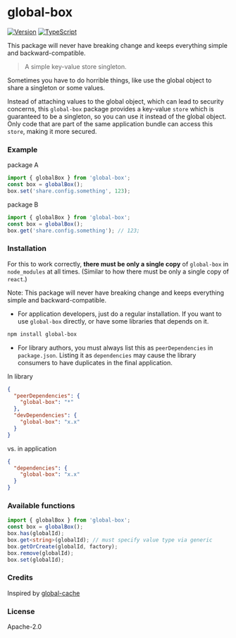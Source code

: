 # global-box

[![Version](https://img.shields.io/npm/v/global-box.svg?style=flat)](https://img.shields.io/npm/v/global-box.svg?style=flat)
[![TypeScript](https://badges.frapsoft.com/typescript/awesome/typescript.png?v=101)](https://github.com/ellerbrock/typescript-badges/)

This package will never have breaking change and keeps everything simple and backward-compatible.

> A simple key-value store singleton.

Sometimes you have to do horrible things, like use the global object to share a singleton or some values.

Instead of attaching values to the global object, which can lead to security concerns, this `global-box` package provides a key-value `store` which is guaranteed to be a singleton, so you can use it instead of the global object. Only code that are part of the same application bundle can access this `store`, making it more secured.

### Example

package A

```ts
import { globalBox } from 'global-box';
const box = globalBox();
box.set('share.config.something', 123);
```

package B

```ts
import { globalBox } from 'global-box';
const box = globalBox();
box.get('share.config.something'); // 123;
```

### Installation

For this to work correctly, **there must be only a single copy** of `global-box` in `node_modules` at all times. (Similar to how there must be only a single copy of `react`.)

Note: This package will never have breaking change and keeps everything simple and backward-compatible.

* For application developers, just do a regular installation. If you want to use `global-box` directly, or have some libraries that depends on it.

```sh
npm install global-box
```

* For library authors, you must always list this as `peerDependencies` in `package.json`. Listing it as `dependencies` may cause the library consumers to have duplicates in the final application.

In library

```json
{
  "peerDependencies": {
    "global-box": "*"
  },
  "devDependencies": {
    "global-box": "x.x"
  }
}
```

vs. in application

```json
{
  "dependencies": {
    "global-box": "x.x"
  }
}
```

### Available functions

```ts
import { globalBox } from 'global-box';
const box = globalBox();
box.has(globalId);
box.get<string>(globalId); // must specify value type via generic
box.getOrCreate(globalId, factory);
box.remove(globalId);
box.set(globalId);
```

### Credits

Inspired by [global-cache](https://github.com/ljharb/global-cache)

### License

Apache-2.0
